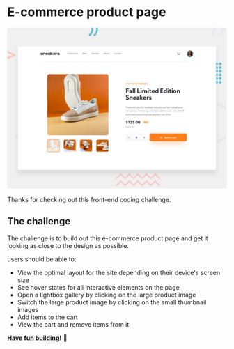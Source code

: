 # E-commerce product page

![Design preview for the E-commerce product page coding challenge](./design/desktop-preview.jpg)

Thanks for checking out this front-end coding challenge.

## The challenge

The challenge is to build out this e-commerce product page and get it looking as close to the design as possible.

users should be able to:

- View the optimal layout for the site depending on their device's screen size
- See hover states for all interactive elements on the page
- Open a lightbox gallery by clicking on the large product image
- Switch the large product image by clicking on the small thumbnail images
- Add items to the cart
- View the cart and remove items from it

**Have fun building!** 🚀
